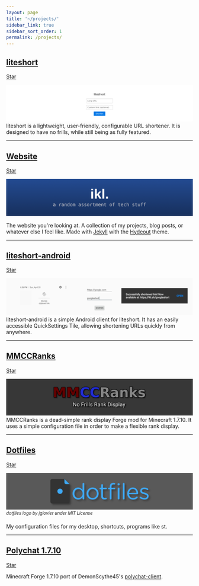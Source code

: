 ```yaml
---
layout: page
title: '~/projects/'
sidebar_link: true
sidebar_sort_order: 1
permalink: /projects/
---
```

## [liteshort](https://github.com/132ikl/liteshort) 
<a class="github-button" href="https://github.com/132ikl/liteshort" data-show-count="true" aria-label="Star 132ikl/liteshort on GitHub">Star</a>

![liteshort screenshot](/media/liteshort.png)
liteshort is a lightweight, user-friendly, configurable URL shortener. It is designed to have no frills, while still being as fully featured. 

---
## [Website](https://github.com/132ikl/website)

<a class="github-button" href="https://github.com/132ikl/website" data-show-count="true" aria-label="Star 132ikl/liteshort on GitHub">Star</a>

![Website banner](/media/website-banner.png)

The website you're looking at. A collection of my projects, blog posts, or whatever else I feel like. Made with [Jekyll](https://jekyllrb.com) with the [Hydeout](https://github.com/fongandrew/hydeout) theme.

---
## [liteshort-android](https://github.com/132ikl/liteshort-android)
<a class="github-button" href="https://github.com/132ikl/liteshort-android" data-show-count="true" aria-label="Star 132ikl/liteshort on GitHub">Star</a>

![liteshort-android screenshot](/media/liteshort-android.png)
liteshort-android is a simple Android client for liteshort. It has an easily accessible QuickSettings Tile, allowing shortening URLs quickly from anywhere.

---
## [MMCCRanks](https://github.com/132ikl/MMCCRanks)

<a class="github-button" href="https://github.com/132ikl/MMCCRanks" data-show-count="true" aria-label="Star 132ikl/liteshort on GitHub">Star</a>

![MMCCRanks banner](/media/mmccranks.png)
MMCCRanks is a dead-simple rank display Forge mod for Minecraft 1.7.10. It uses a simple configuration file in order to make a flexible rank display. 

---
## [Dotfiles](https://github.com/132ikl/dotfiles)

<a class="github-button" href="https://github.com/132ikl/dotfiles" data-show-count="true" aria-label="Star 132ikl/liteshort on GitHub">Star</a>

![dotfiles banner](/media/dotfiles.png)
<sup>*dotfiles logo by jglovier under MIT License*</sup>

My configuration files for my desktop, shortcuts, programs like st.

---
## [Polychat 1.7.10](https://github.com/132ikl/polychat-client/tree/mc1.7.10)

<a class="github-button" href="https://github.com/132ikl/polychat-client" data-show-count="true" aria-label="Star 132ikl/liteshort on GitHub">Star</a>

Minecraft Forge 1.7.10 port of DemonScythe45's [polychat-client](https://github.com/DemonScythe45/polychat-client).
